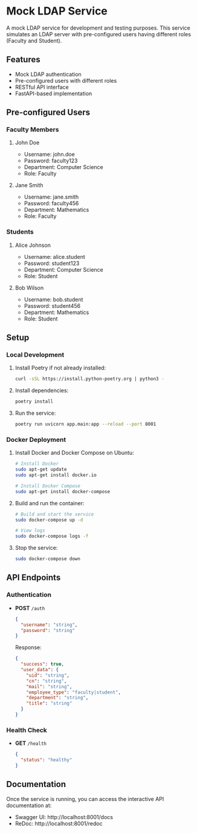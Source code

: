 # Mock LDAP Service

A mock LDAP service for development and testing purposes. This service simulates an LDAP server with pre-configured users having different roles (Faculty and Student).

## Features

- Mock LDAP authentication
- Pre-configured users with different roles
- RESTful API interface
- FastAPI-based implementation

## Pre-configured Users

### Faculty Members
1. John Doe
   - Username: john.doe
   - Password: faculty123
   - Department: Computer Science
   - Role: Faculty

2. Jane Smith
   - Username: jane.smith
   - Password: faculty456
   - Department: Mathematics
   - Role: Faculty

### Students
1. Alice Johnson
   - Username: alice.student
   - Password: student123
   - Department: Computer Science
   - Role: Student

2. Bob Wilson
   - Username: bob.student
   - Password: student456
   - Department: Mathematics
   - Role: Student

## Setup

### Local Development
1. Install Poetry if not already installed:
   ```bash
   curl -sSL https://install.python-poetry.org | python3 -
   ```

2. Install dependencies:
   ```bash
   poetry install
   ```

3. Run the service:
   ```bash
   poetry run uvicorn app.main:app --reload --port 8001
   ```

### Docker Deployment
1. Install Docker and Docker Compose on Ubuntu:
   ```bash
   # Install Docker
   sudo apt-get update
   sudo apt-get install docker.io

   # Install Docker Compose
   sudo apt-get install docker-compose
   ```

2. Build and run the container:
   ```bash
   # Build and start the service
   sudo docker-compose up -d

   # View logs
   sudo docker-compose logs -f
   ```

3. Stop the service:
   ```bash
   sudo docker-compose down
   ```

## API Endpoints

### Authentication
- **POST** `/auth`
  ```json
  {
    "username": "string",
    "password": "string"
  }
  ```
  Response:
  ```json
  {
    "success": true,
    "user_data": {
      "uid": "string",
      "cn": "string",
      "mail": "string",
      "employee_type": "faculty|student",
      "department": "string",
      "title": "string"
    }
  }
  ```

### Health Check
- **GET** `/health`
  ```json
  {
    "status": "healthy"
  }
  ```

## Documentation

Once the service is running, you can access the interactive API documentation at:
- Swagger UI: http://localhost:8001/docs
- ReDoc: http://localhost:8001/redoc 
